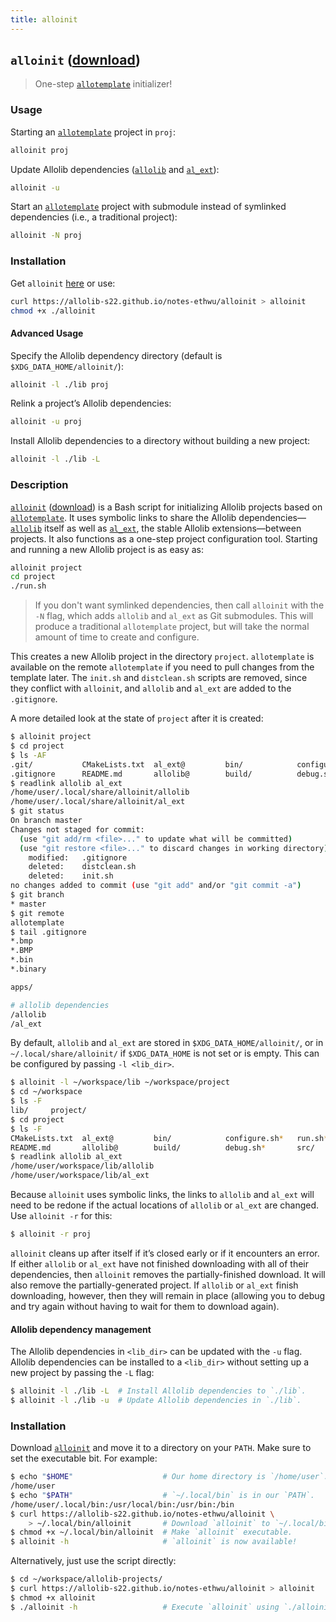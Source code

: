 ```yaml
---
title: alloinit
---
```

## `alloinit` ([download][alloinit-download]) ##

> One-step [`allotemplate`][allotemplate] initializer!

### Usage ###

Starting an [`allotemplate`][allotemplate] project in `proj`:

```sh
alloinit proj
```

Update Allolib dependencies ([`allolib`][allolib] and [`al_ext`][al_ext]):

```sh
alloinit -u
```

Start an [`allotemplate`][allotemplate] project with submodule instead of
symlinked dependencies (i.e., a traditional project):

```sh
alloinit -N proj
```

### Installation ###

Get `alloinit` [here][alloinit-download] or use:

```sh
curl https://allolib-s22.github.io/notes-ethwu/alloinit > alloinit
chmod +x ./alloinit
```

#### Advanced Usage ####

Specify the Allolib dependency directory (default is `$XDG_DATA_HOME/alloinit/`):

```sh
alloinit -l ./lib proj
```

Relink a project’s Allolib dependencies:

```sh
alloinit -u proj
```

Install Allolib dependencies to a directory without building a new project:

```sh
alloinit -l ./lib -L
```

### Description ###

[`alloinit`][alloinit] ([download][alloinit-download]) is a Bash script for
initializing Allolib projects based on [`allotemplate`][allotemplate]. It uses
symbolic links to share the Allolib dependencies—[`allolib`][allolib] itself as
well as [`al_ext`][al_ext], the stable Allolib extensions—between projects. It
also functions as a one-step project configuration tool. Starting and running a
new Allolib project is as easy as:

```sh
alloinit project
cd project
./run.sh
```

> If you don't want symlinked dependencies, then call `alloinit` with the `-N`
> flag, which adds `allolib` and `al_ext` as Git submodules. This will produce
> a traditional `allotemplate` project, but will take the normal amount of time
> to create and configure.

This creates a new Allolib project in the directory `project`. `allotemplate` is
available on the remote `allotemplate` if you need to pull changes from the
template later. The `init.sh` and `distclean.sh` scripts are
removed, since they conflict with `alloinit`, and `allolib` and `al_ext` are
added to the `.gitignore`.

A more detailed look at the state of `project` after it is created:

```sh
$ alloinit project
$ cd project
$ ls -AF
.git/           CMakeLists.txt  al_ext@         bin/            configure.sh*   run.sh*
.gitignore      README.md       allolib@        build/          debug.sh*       src/
$ readlink allolib al_ext
/home/user/.local/share/alloinit/allolib
/home/user/.local/share/alloinit/al_ext
$ git status
On branch master
Changes not staged for commit:
  (use "git add/rm <file>..." to update what will be committed)
  (use "git restore <file>..." to discard changes in working directory)
	modified:   .gitignore
	deleted:    distclean.sh
	deleted:    init.sh
no changes added to commit (use "git add" and/or "git commit -a")
$ git branch
* master
$ git remote
allotemplate
$ tail .gitignore
*.bmp
*.BMP
*.bin
*.binary

apps/

# allolib dependencies
/allolib
/al_ext
```

By default, `allolib` and `al_ext` are stored in `$XDG_DATA_HOME/alloinit/`, or
in `~/.local/share/alloinit/` if `$XDG_DATA_HOME` is not set or is empty. This
can be configured by passing `-l <lib_dir>`.

```sh
$ alloinit -l ~/workspace/lib ~/workspace/project
$ cd ~/workspace
$ ls -F
lib/     project/
$ cd project
$ ls -F
CMakeLists.txt  al_ext@         bin/            configure.sh*   run.sh*
README.md       allolib@        build/          debug.sh*       src/
$ readlink allolib al_ext
/home/user/workspace/lib/allolib
/home/user/workspace/lib/al_ext
```

Because `alloinit` uses symbolic links, the links to `allolib` and `al_ext` will
need to be redone if the actual locations of `allolib` or `al_ext` are changed.
Use `alloinit -r` for this:

<!-- markdownlint-capture -->
<!-- markdownlint-disable MD014 -->
```sh
$ alloinit -r proj
```
<!-- markdownlint-restore -->

`alloinit` cleans up after itself if it’s closed early or if it encounters an
error. If either `allolib` or `al_ext` have not finished downloading with all of
their dependencies, then `alloinit` removes the partially-finished download. It
will also remove the partially-generated project. If `allolib` or `al_ext`
finish downloading, however, then they will remain in place (allowing you to
debug and try again without having to wait for them to download again).

#### Allolib dependency management ####

The Allolib dependencies in `<lib_dir>` can be updated with the `-u` flag.
Allolib dependencies can be installed to a `<lib_dir>` without setting up a new
project by passing the `-L` flag:

<!-- markdownlint-capture -->
<!-- markdownlint-disable MD014 -->
```sh
$ alloinit -l ./lib -L  # Install Allolib dependencies to `./lib`.
$ alloinit -l ./lib -u  # Update Allolib dependencies in `./lib`.
```
<!-- markdownlint-restore -->

### Installation ###

Download [`alloinit`][alloinit-download] and move it to a directory on your
`PATH`. Make sure to set the executable bit. For example:

```sh
$ echo "$HOME"                    # Our home directory is `/home/user`.
/home/user
$ echo "$PATH"                    # `~/.local/bin` is in our `PATH`.
/home/user/.local/bin:/usr/local/bin:/usr/bin:/bin
$ curl https://allolib-s22.github.io/notes-ethwu/alloinit \
    > ~/.local/bin/alloinit       # Download `alloinit` to `~/.local/bin`.
$ chmod +x ~/.local/bin/alloinit  # Make `alloinit` executable.
$ alloinit -h                     # `alloinit` is now available!
```

Alternatively, just use the script directly:

<!-- markdownlint-capture -->
<!-- markdownlint-disable MD014 -->
```sh
$ cd ~/workspace/allolib-projects/
$ curl https://allolib-s22.github.io/notes-ethwu/alloinit > alloinit
$ chmod +x alloinit
$ ./alloinit -h                   # Execute `alloinit` using `./alloinit`.
```
<!-- markdownlint-restore -->

[alloinit]: https://github.com/allolib-s22/notes-ethwu/blob/main/alloinit
[alloinit-download]: alloinit
[allolib]: https://github.com/AlloSphere-Research-Group/allolib
[al_ext]: https://github.com/AlloSphere-Research-Group/al_ext
[allotemplate]: https://github.com/AlloSphere-Research-Group/allotemplate

